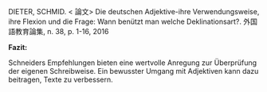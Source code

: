 DIETER, SCHMID. < 論文> Die deutschen Adjektive-ihre Verwendungsweise, ihre Flexion und die Frage: Wann benützt man welche Deklinationsart?. 外国語教育論集, n. 38, p. 1-16, 2016

**Fazit:**

Schneiders Empfehlungen bieten eine wertvolle Anregung zur Überprüfung der eigenen Schreibweise. Ein bewusster Umgang mit Adjektiven kann dazu beitragen, Texte zu verbessern. 